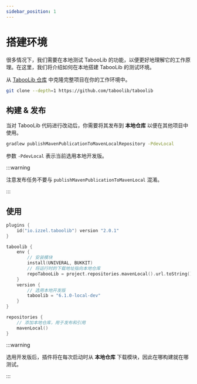 ```yaml
---
sidebar_position: 1
---
```


# 搭建环境

很多情况下，我们需要在本地测试 TabooLib 的功能，以便更好地理解它的工作原理。在这里，我们将介绍如何在本地搭建 TabooLib 的测试环境。

从 [TabooLib 仓库](https://github.com/taboolib/taboolib) 中克隆完整项目在你的工作环境中。

```bash
git clone --depth=1 https://github.com/taboolib/taboolib
```

## 构建 & 发布

当对 TabooLib 代码进行改动后，你需要将其发布到 **本地仓库** 以便在其他项目中使用。

```bash title="1. 构建并发布"
gradlew publishMavenPublicationToMavenLocalRepository -PdevLocal
```

参数 `-PdevLocal` 表示当前选用本地开发版。

:::warning

注意发布任务不要与 `publishMavenPublicationToMavenLocal` 混淆。

:::
   
## 使用

```kotlin title="build.gradle.kts" showLineNumbers
plugins {
    id("io.izzel.taboolib") version "2.0.1"
}

taboolib {
    env {
        // 安装模块
        install(UNIVERAL, BUKKIT)
        // 将运行时的下载地址指向本地仓库
        repoTabooLib = project.repositories.mavenLocal().url.toString()
    }
    version { 
        // 选用本地开发版
        taboolib = "6.1.0-local-dev" 
    }
}

repositories {
    // 添加本地仓库，用于发布和引用
    mavenLocal()
}
```

:::warning

选用开发版后，插件将在每次启动时从 **本地仓库** 下载模块，因此在哪构建就在哪测试。

:::